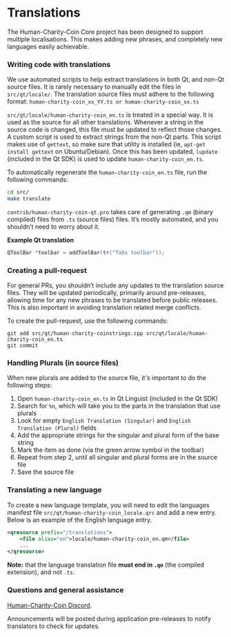 Translations
============

The Human-Charity-Coin Core project has been designed to support multiple localisations. This makes adding new phrases, and completely new languages easily achievable.

### Writing code with translations
We use automated scripts to help extract translations in both Qt, and non-Qt source files. It is rarely necessary to manually edit the files in `src/qt/locale/`. The translation source files must adhere to the following format:
`human-charity-coin_xx_YY.ts or human-charity-coin_xx.ts`

`src/qt/locale/human-charity-coin_en.ts` is treated in a special way. It is used as the source for all other translations. Whenever a string in the source code is changed, this file must be updated to reflect those changes. A custom script is used to extract strings from the non-Qt parts. This script makes use of `gettext`, so make sure that utility is installed (ie, `apt-get install gettext` on Ubuntu/Debian). Once this has been updated, `lupdate` (included in the Qt SDK) is used to update `human-charity-coin_en.ts`.

To automatically regenerate the `human-charity-coin_en.ts` file, run the following commands:
```sh
cd src/
make translate
```

`contrib/human-charity-coin-qt.pro` takes care of generating `.qm` (binary compiled) files from `.ts` (source files) files. It’s mostly automated, and you shouldn’t need to worry about it.

**Example Qt translation**
```cpp
QToolBar *toolbar = addToolBar(tr("Tabs toolbar"));
```

### Creating a pull-request
For general PRs, you shouldn’t include any updates to the translation source files. They will be updated periodically, primarily around pre-releases, allowing time for any new phrases to be translated before public releases. This is also important in avoiding translation related merge conflicts.

To create the pull-request, use the following commands:
```
git add src/qt/human-charity-coinstrings.cpp src/qt/locale/human-charity-coin_en.ts
git commit
```

### Handling Plurals (in source files)
When new plurals are added to the source file, it's important to do the following steps:

1. Open `human-charity-coin_en.ts` in Qt Linguist (included in the Qt SDK)
2. Search for `%n`, which will take you to the parts in the translation that use plurals
3. Look for empty `English Translation (Singular)` and `English Translation (Plural)` fields
4. Add the appropriate strings for the singular and plural form of the base string
5. Mark the item as done (via the green arrow symbol in the toolbar)
6. Repeat from step 2, until all singular and plural forms are in the source file
7. Save the source file

### Translating a new language
To create a new language template, you will need to edit the languages manifest file `src/qt/human-charity-coin_locale.qrc` and add a new entry. Below is an example of the English language entry.

```xml
<qresource prefix="/translations">
    <file alias="en">locale/human-charity-coin_en.qm</file>
    ...
</qresource>
```

**Note:** that the language translation file **must end in `.qm`** (the compiled extension), and not `.ts`.

### Questions and general assistance
[Human-Charity-Coin Discord](https://discord.gg/9nzt37V).

Announcements will be posted during application pre-releases to notify translators to check for updates.
